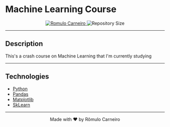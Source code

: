 # Machine Learning Course

<p align="center">
  <a href="https://www.linkedin.com/in/r%C3%B4mulo-carneiro-00106414a/" re="nofollow">
    <img alt="Romulo Carneiro" src="https://img.shields.io/badge/Romulo-141F4F?style=flat&logo=linkedin&labelColor=141F4F" style="max-width:100%;">
  </a>
  <img alt="Repository Size" src="https://img.shields.io/github/repo-size/carneiroRomulo/Proffy?color=141F4F">
</p>

---

## Description

This's a crash course on Machine Learning that I'm currently studying

---

## Technologies

- [Python](https://www.python.org/)
- [Pandas](https://pandas.pydata.org/)
- [Matplotlib](https://matplotlib.org/)
- [SkLearn](https://scikit-learn.org/stable/)

---

<p align="center">Made with ❤️ by Rômulo Carneiro<p/>
